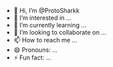 - 👋 Hi, I’m @ProtoSharkk
- 👀 I’m interested in ...
- 🌱 I’m currently learning ...
- 💞️ I’m looking to collaborate on ...
- 📫 How to reach me ...
- 😄 Pronouns: ...
- ⚡ Fun fact: ...

<!---
ProtoSharkk/ProtoSharkk is a ✨ special ✨ repository because its `README.md` (this file) appears on your GitHub profile.
You can click the Preview link to take a look at your changes.
--->
